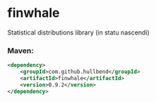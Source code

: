 # finwhale

Statistical distributions library  (in statu nascendi)

### Maven:

```xml
<dependency>
    <groupId>com.github.hullbend</groupId>
    <artifactId>finwhale</artifactId>
    <version>0.9.2</version>
</dependency>
```
